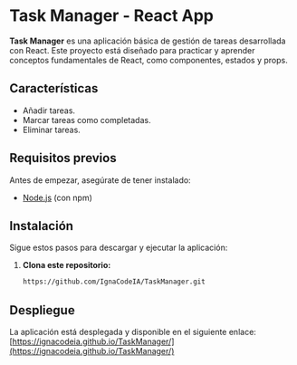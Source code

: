 # Task Manager - React App

**Task Manager** es una aplicación básica de gestión de tareas desarrollada con React. Este proyecto está diseñado para practicar y aprender conceptos fundamentales de React, como componentes, estados y props.

## Características
- Añadir tareas.
- Marcar tareas como completadas.
- Eliminar tareas.

## Requisitos previos
Antes de empezar, asegúrate de tener instalado:
- [Node.js](https://nodejs.org/) (con npm)

## Instalación
Sigue estos pasos para descargar y ejecutar la aplicación:

1. **Clona este repositorio:**
   ```bash
   https://github.com/IgnaCodeIA/TaskManager.git
   ```

## Despliegue

La aplicación está desplegada y disponible en el siguiente enlace:  
[https://ignacodeia.github.io/TaskManager/](https://ignacodeia.github.io/TaskManager/)

